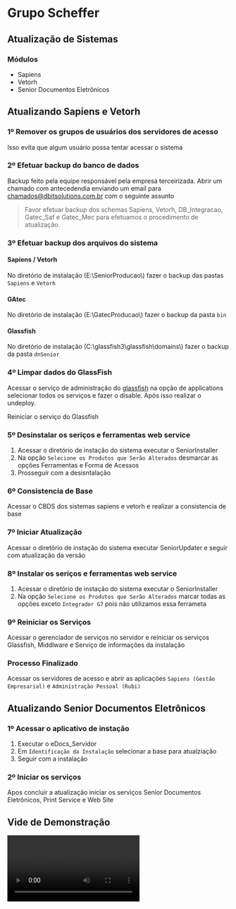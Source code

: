 # **Grupo Scheffer** 
## Atualização de Sistemas 
### Módulos
* Sapiens
 * Vetorh
 * Senior Documentos Eletrônicos

## Atualizando Sapiens e Vetorh

### 1º Remover os grupos de usuários dos servidores de acesso 

Isso evita que algum usuário possa tentar acessar o sistema

### 2º Efetuar backup do banco de dados

Backup feito pela equipe responsável pela empresa terceirizada. Abrir um chamado com antecedendia enviando um email para chamados@dbitsolutions.com.br com o seguinte assunto

> Favor efetuar backup dos schemas Sapiens, Vetorh, DB_Integracao, Gatec_Saf e Gatec_Mec para efetuamos o procedimento de atualização.

### 3º Efetuar backup dos arquivos do sistema

#### Sapiens / Vetorh

No diretório de instalação (E:\\SeniorProducao\\) fazer o backup das pastas `Sapiens` e `Vetorh` 

#### GAtec

No diretório de instalação (E:\\GatecProducao\\) fazer o backup da pasta `bin`

#### Glassfish

No diretório de instalação (C:\\glassfish3\\glassfish\\domains\\) fazer o backup da pasta `dnSenior`

### 4º Limpar dados do GlassFish

Acessar o serviço de administração do [glassfish](https://jacare:4848) na opção de applications selecionar todos os serviços e fazer o disable. Após isso realizar o undeploy.

Reiniciar o serviço do Glassfish

### 5º Desinstalar os seriços e ferramentas web service

1. Acessar o diretório de instação do sistema executar o SeniorInstaller
2. Na opção `Selecione os Produtos que Serão Alterados` desmarcar as opções Ferramentas e Forma de Acessos
3. Prosseguir com a desisntalação

### 6º Consistencia de Base
    
Acessar o CBDS dos sistemas sapiens e vetorh e realizar a consistencia de base

### 7º Iniciar Atualização

Acessar o diretório de instação do sistema executar SeniorUpdater e seguir com atualização da versão

### 8º Instalar os seriços e ferramentas web service

1. Acessar o diretório de instação do sistema executar o SeniorInstaller
2. Na opção `Selecione os Produtos que Serão Alterados` marcar todas as opções exceto `Integrador G7` pois não utilizamos essa ferrameta

### 9º Reiniciar os Serviços

Acessar o gerenciador de serviços no servidor e reiniciar os serviços Glassfish, Middlware e Serviço de informações da instalação

### Processo Finalizado

Acessar os servidores de acesso e abrir as aplicações `Sapiens (Gestão Empresarial)` e `Administração Pessoal (Rubi)`

## Atualizando Senior Documentos Eletrônicos

### 1º Acessar o aplicativo de instação

1. Executar o eDocs_Servidor 
2. Em `Identificação da Instalação` selecionar a base para atualziação
3. Seguir com a instalação

### 2º Iniciar os serviços

Apos concluir a atualização iniciar os serviços Senior Documentos Eletrônicos, Print Service e Web Site

## Vide de Demonstração

<video controls="controls">
  <source type="video/mp4" src="https://web.gruposcheffer.com/video/video_atualizacao.mp4"></source>
  <p>Your browser does not support the video element.</p>
</video>
